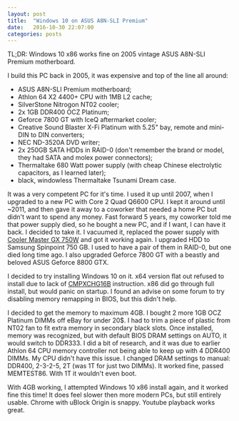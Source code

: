 ```yaml
---
layout: post
title:  "Windows 10 on ASUS A8N-SLI Premium"
date:   2016-10-30 22:07:00
categories: posts
---
```


TL;DR: Windows 10 x86 works fine on 2005 vintage ASUS A8N-SLI Premium motherboard.

I build this PC back in 2005, it was expensive and top of the line all around:

* ASUS A8N-SLI Premium motherboard;
* Athlon 64 X2 4400+ CPU with 1MB L2 cache;
* SilverStone Nitrogon NT02 cooler;
* 2x 1GB DDR400 OCZ Platinum;
* Geforce 7800 GT with IceQ aftermarket cooler;
* Creative Sound Blaster X-Fi Platinum with 5.25" bay, remote and mini-DIN to DIN converters;
* NEC ND-3520A DVD writer;
* 2x 250GB SATA HDDs in RAID-0 (don't remember the brand or model, they had SATA and molex power connectors);
* Thermaltake 680 Watt power supply (with cheap Chinese electrolytic capacitors, as I learned later);
* black, windowless Thermaltake Tsunami Dream case.

It was a very competent PC for it's time.
I used it up until 2007, when I upgraded to a new PC with Core 2 Quad Q6600 CPU.
I kept it around until ~2011, and then gave it away to a coworker that needed a home PC but didn't want to spend any money.
Fast forward 5 years, my coworker told me that power supply died, so he bought a new PC, and if I want, I can have it back.
I decided to take it.
I vacuumed it, replaced the power supply with [Cooler Master GX 750W](http://www.coolermaster.com/powersupply/gx-series/gx-750w/) and got it working again.
I upgraded HDD to Samsung Spinpoint 750 GB.
I used to have a pair of them in RAID-0, but one died long time ago.
I also upgraded Geforce 7800 GT with a beastly and beloved ASUS Geforce 8800 GTX.

I decided to try installing Windows 10 on it.
x64 version flat out refused to install due to lack of [CMPXCHG16B](https://en.wikipedia.org/wiki/X86-64#Older_implementations) instruction.
x86 did go through full install, but would panic on startup.
I found an advise on some forum to try disabling memory remapping in BIOS, but this didn't help.

I decided to get the memory to maximum 4GB. I bought 2 more 1GB OCZ Platinum DIMMs off eBay for under 20$.
I had to trim a piece of plastic from NT02 fan to fit extra memory in secondary black slots.
Once installed, memory was recognized, but with default BIOS DRAM settings on AUTO, it would switch to DDR333.
I did a bit of research, and it was due to earlier Athlon 64 CPU memory controller not being able to keep up with 4 DDR400 DIMMs.
My CPU didn't have this issue.
I changed DRAM settings to manual: DDR400, 2-3-2-5, 2T (was 1T for just two DIMMs).
It worked fine, passed MEMTEST86.
With 1T it wouldn't even boot.

With 4GB working, I attempted Windows 10 x86 install again, and it worked fine this time!
It does feel slower then more modern PCs, but still entirely usable.
Chrome with uBlock Origin is snappy.
Youtube playback works great.

